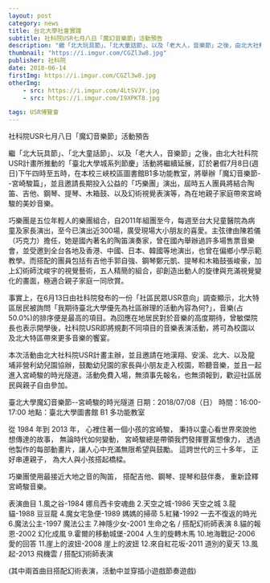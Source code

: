 ```yaml
---
layout: post
category: news
title: 台北大學社會實踐
subtitle: 社科院USR七月八日「魔幻音樂節」活動預告
description: "繼「北大玩具節」、「北大童話節」、以及「老大人，音樂節」之後，由北大社科院USR計畫所推動的「臺北大學城系列節慶」活動將繼續延展..."
thumbnail: "https://i.imgur.com/CGZl3w8.jpg"
publisher: 社科院
date: 2018-06-14
firstImg: https://i.imgur.com/CGZl3w8.jpg
otherImg:
    - src: https://i.imgur.com/4LtSVJY.jpg
    - src: https://i.imgur.com/I9XPKT8.jpg

tags: USR博覽會
---
```


社科院USR七月八日「魔幻音樂節」活動預告

繼「北大玩具節」、「北大童話節」、以及「老大人，音樂節」之後，由北大社科院USR計畫所推動的「臺北大學城系列節慶」活動將繼續延展，訂於暑假7月8日(週日)下午四時至五時，在本校三峽校區圖書館B1多功能教室，將舉辦「魔幻音樂節--宮崎駿篇」，並且邀請長期投入公益的「巧樂團」演出，屆時五人團員將結合陶笛、吉他、鋼琴、提琴、木箱鼓、以及幻術視覺表演等，為在地親子家庭帶來宮崎駿的美妙音樂。

巧樂團是五位年輕人的樂團組合，自2011年組團至今，每週至台大兒童醫院為病童及家長演出，至今已演出近300場，廣受現場大小朋友的喜愛。主弦律由陳若儀（巧克力）擔任，她是國內著名的陶笛演奏家，曾在國內舉辦過許多場售票音樂會，並受邀到全台各地及香港、中國、日本、韓國等地演出，也曾在偏鄉小學示範教學。而搭配的團員包括有吉他手郭自強、鋼琴鄭元凱、提琴和木箱鼓張峻豪，加上幻術師沈峻宇的視覺藝術，五人精簡的組合，卻創造出動人的旋律與充滿視覺變化的畫面，極適合親子家庭一同欣賞。

事實上，在6月13日由社科院發布的一份「社區民眾USR意向」調查顯示，北大特區居民被詢問「我期待臺北大學優先為社區辦理的活動內容為何?」，音樂(占50.0%)的排序便是最高的項目。為回應在地居民對於音樂的高度期待，曾敏傑院長也表示開學後，社科院USR即將規劃不同項目的音樂表演活動，將可為校園以及北大特區帶來更多音樂的饗宴。

本次活動由北大社科院USR計畫主辦，並且邀請在地漢翔、安溪、北大、以及龍埔非營利幼兒園協辦，鼓勵幼兒園的家長與小朋友走入校園，聆聽音樂，並且一起進入宮崎駿的時光隧道。活動免費入場，無須事先報名，也無須報到，歡迎社區居民與親子自由參加。


臺北大學魔幻音樂節--宮崎駿的時光隧道
日期：2018/07/08（日）
時間：16:00-17:00
地點：臺北大學圖書館 B1 多功能教室

從 1984 年到 2013 年，
心裡住著一個小孩的宮崎駿，
秉持以童心看世界來說他想傳達的故事，
無論時代如何變動，
宮崎駿總是帶領我們發揮豐富想像力，
透過他製作的每部動畫片，讓人心中充滿無限希望與鼓勵。
這跨世代的三十多年，
正好串連親子，
為大人與小孩搭起橋樑。

巧樂團使用最接近大地之音的陶笛，
搭配吉他、鋼琴、提琴和鼓伴奏，
重新詮釋宮崎駿音樂。

表演曲目
1.風之谷-1984 娜烏西卡安魂曲
2.天空之城-1986 天空之城
3.龍貓-1988 豆豆龍
4.魔女宅急便-1989 媽媽的掃帚
5.紅豬-1992 一去不復返的時光
6.魔法公主-1997 魔法公主
7.神隱少女-2001 生命之名 / 搭配幻術師表演
8.貓的報恩-2002 幻化成風
9.霍爾的移動城堡-2004 人生的旋轉木馬
10.地海戰記-2006 愛的回答
11.崖上的波妞-2008 崖上的波妞
12.來自紅花坂-2011 道別的夏天
13.風起-2013 飛機雲 / 搭配幻術師表演

(其中兩首曲目搭配幻術表演，活動中並穿插小遊戲節奏遊戲)